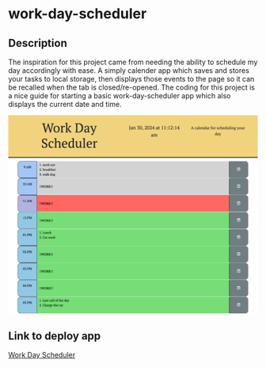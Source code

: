 # work-day-scheduler

## Description 

The inspiration for this project came from needing the ability to schedule my day accordingly with ease. A simply calender app which saves and stores your tasks to local storage, then displays those events to the page so it can be recalled when the tab is closed/re-opened. The coding for this project is a nice guide for starting a basic work-day-scheduler app which also displays the current date and time.


![image](./Assets/images/screenshot.png)

## Link to deploy app

[Work Day Scheduler][def]

[def]: https://nicoinlalaland.github.io/work-day-scheduler/